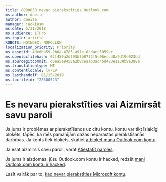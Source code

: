 ```yaml
---
title: 8000050 nevar pierakstīties Outlook.com
ms.author: daeite
author: daeite
manager: jackiesm
ms.date: 5/31/2018
ms.audience: ITPro
ms.topic: article
ROBOTS: NOINDEX, NOFOLLOW
localization_priority: Priority
ms.assetid: 4dedba59-2b0a-4783-a97e-0cdacc5059ec
ms.openlocfilehash: 02f450a2df93b7b87f2f5c06ecc40a9d19e023bd
ms.sourcegitcommit: d6ea5e9458a2b8ceaab3ac4bd483e1130b9a398a
ms.translationtype: MT
ms.contentlocale: lv-LV
ms.lasthandoff: 01/15/2019
ms.locfileid: "28300523"
---
```

# <a name="i-cant-sign-in-or-forgot-my-password"></a>Es nevaru pierakstīties vai Aizmirsāt savu paroli

Ja jums ir problēmas ar pierakstīšanos uz citu kontu, kontu var tikt īslaicīgi bloķēts, tāpēc, ka mēs pamanījām dažas neparastas pierakstīšanās darbības. Ja konts tiek bloķēts, skatiet [atbloķēt manu Outlook.com kontu](https://go.microsoft.com/fwlink/p/?linkid=2001800&amp;clcid=0x409).
  
Ja esat aizmirsis savu paroli, varat [Atiestatīt paroles](https://go.microsoft.com/fwlink/p/?linkid=841909).
  
Ja jums ir aizdomas, jūsu Outlook.com kontu ir hacked, redzēt [mani Outlook.com kontu ir hacked](https://go.microsoft.com/fwlink/p/?linkid=874366).
  
Lasīt vairāk par to, [kad nevar pierakstīties Microsoft kontu](https://go.microsoft.com/fwlink/p/?linkid=842227).
  

